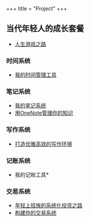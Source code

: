 +++
title = "Project"
+++

## 当代年轻人的成长套餐

* [人生游戏之路](/zh-cn/self/road_to_life_games/)

### 时间系统

* [我的时间管理工具](/zh-cn/self/gtd-tools-i-used/)

### 笔记系统

* [我的笔记系统](/zh-cn/self/note-system/)
* [用OneNote管理你的知识](/zh-cn/self/onenote-intro/)

### 写作系统

* [打造优雅高效的写作环境](/zh-cn/self/build-write-tool-v1/)

### 记账系统

* 我的记账工具*

### 交易系统

* [年轻上班族的系统化投资之路](/zh-cn/money/investment-path-for-young/)
* [构建你的交易系统](/zh-cn/money/build-trade-system/)
